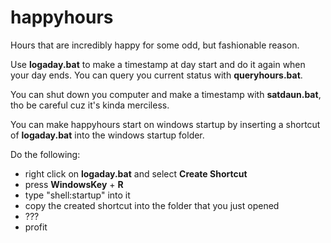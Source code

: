 # happyhours
Hours that are incredibly happy for some odd, but fashionable reason.


Use **logaday.bat** to make a timestamp at day start and do it again when your day ends.
You can query you current status with **queryhours.bat**.

You can shut down you computer and make a timestamp with **satdaun.bat**, tho be careful cuz it's kinda merciless.

You can make happyhours start on windows startup by inserting a shortcut of **logaday.bat** into the windows startup folder.

Do the following:
  - right click on **logaday.bat** and select **Create Shortcut**
  - press **WindowsKey** + **R**
  - type "shell:startup" into it
  - copy the created shortcut into the folder that you just opened
  - ???
  - profit
